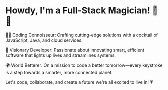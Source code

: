 # Howdy, I'm a Full-Stack Magician! 🎩✨

👨‍💻 Coding Connoisseur: Crafting cutting-edge solutions with a cocktail of JavaScript, Java, and cloud services.

🌟 Visionary Developer: Passionate about innovating smart, efficient software that lights up lives and streamlines systems.

🌍 World Betterer: On a mission to code a better tomorrow—every keystroke is a step towards a smarter, more connected planet.

Let's code, collaborate, and create a future we're all excited to live in! 💗
